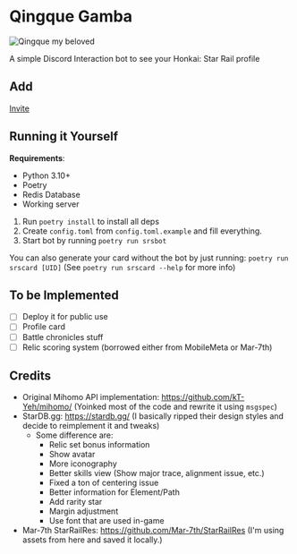 # Qingque Gamba

![Qingque my beloved](https://p.ihateani.me/wfrjtmor.png "Qingque my Beloved")

A simple Discord Interaction bot to see your Honkai: Star Rail profile

## Add

[Invite](https://discord.com/api/oauth2/authorize?client_id=1146085026086264953&permissions=277025770560&scope=bot)

## Running it Yourself

**Requirements**:
- Python 3.10+
- Poetry
- Redis Database
- Working server

1. Run `poetry install` to install all deps
2. Create `config.toml` from `config.toml.example` and fill everything.
3. Start bot by running `poetry run srsbot`

You can also generate your card without the bot by just running: `poetry run srscard [UID]` (See `poetry run srscard --help` for more info)

## To be Implemented
- [ ] Deploy it for public use
- [ ] Profile card
- [ ] Battle chronicles stuff
- [ ] Relic scoring system (borrowed either from MobileMeta or Mar-7th)

## Credits
- Original Mihomo API implementation: https://github.com/kT-Yeh/mihomo/ (Yoinked most of the code and rewrite it using `msgspec`)
- StarDB.gg: https://stardb.gg/ (I basically ripped their design styles and decide to reimplement it and tweaks)
  - Some difference are:
    - Relic set bonus information
    - Show avatar
    - More iconography
    - Better skills view (Show major trace, alignment issue, etc.)
    - Fixed a ton of centering issue
    - Better information for Element/Path
    - Add rarity star
    - Margin adjustment
    - Use font that are used in-game
- Mar-7th StarRailRes: https://github.com/Mar-7th/StarRailRes (I'm using assets from here and saved it locally.)